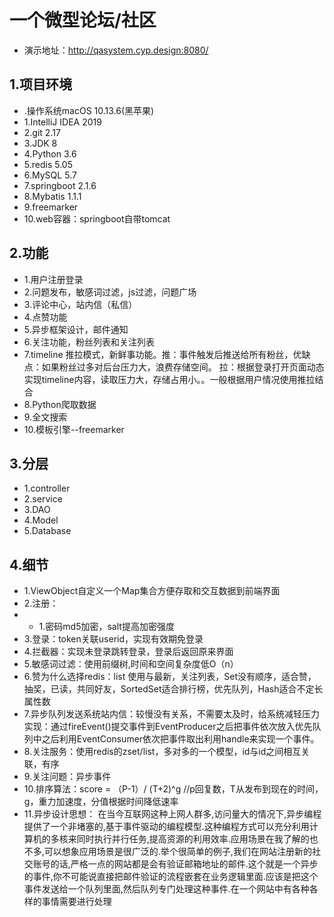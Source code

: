# 一个微型论坛/社区
- 演示地址：http://qasystem.cyp.design:8080/

## 1.项目环境
- .操作系统macOS 10.13.6(黑苹果)
- 1.IntelliJ IDEA 2019
- 2.git 2.17
- 3.JDK 8
- 4.Python 3.6
- 5.redis 5.05
- 6.MySQL 5.7
- 7.springboot 2.1.6
- 8.Mybatis 1.1.1
- 9.freemarker
- 10.web容器：springboot自带tomcat

## 2.功能
- 1.用户注册登录
- 2.问题发布，敏感词过滤，js过滤，问题广场
- 3.评论中心，站内信（私信）
- 4.点赞功能
- 5.异步框架设计，邮件通知
- 6.关注功能，粉丝列表和关注列表
- 7.timeline 推拉模式，新鲜事功能。推：事件触发后推送给所有粉丝，优缺点：如果粉丝过多对后台压力大，浪费存储空间。 拉：根据登录打开页面动态实现timeline内容，读取压力大，存储占用小。。一般根据用户情况使用推拉结合
- 8.Python爬取数据
- 9.全文搜索
- 10.模板引擎--freemarker

## 3.分层
- 1.controller
- 2.service
- 3.DAO
- 4.Model
- 5.Database

## 4.细节
- 1.ViewObject自定义一个Map集合方便存取和交互数据到前端界面
- 2.注册：
- - 1.密码md5加密，salt提高加密强度
- 3.登录：token关联userid，实现有效期免登录
- 4.拦截器：实现未登录跳转登录，登录后返回原来界面
- 5.敏感词过滤：使用前缀树,时间和空间复杂度低O（n）
- 6.赞为什么选择redis：list 使用与最新，关注列表，Set没有顺序，适合赞，抽奖，已读，共同好友，SortedSet适合排行榜，优先队列，Hash适合不定长属性数
- 7.异步队列发送系统站内信：较慢没有关系，不需要太及时，给系统减轻压力  实现：通过fireEvent()提交事件到EventProducer之后把事件依次放入优先队列中之后利用EventConsumer依次把事件取出利用handle来实现一个事件。
- 8.关注服务：使用redis的zset/list，多对多的一个模型，id与id之间相互关联，有序
- 9.关注问题：异步事件
- 10.排序算法：score = （P-1）/ (T+2)^g  //p回复数，T从发布到现在的时间，g，重力加速度，分值根据时间降低速率
- 11.异步设计思想：
	在当今互联网这种上网人群多,访问量大的情况下,异步编程提供了一个非堵塞的,基于事件驱动的编程模型.这种编程方式可以充分利用计算机的多核来同时执行并行任务,提高资源的利用效率.应用场景在我了解的也不多,可以想象应用场景是很广泛的.举个很简单的例子,我们在网站注册新的社交账号的话,严格一点的网站都是会有验证邮箱地址的邮件.这个就是一个异步的事件,你不可能说直接把邮件验证的流程嵌套在业务逻辑里面.应该是把这个事件发送给一个队列里面,然后队列专门处理这种事件.在一个网站中有各种各样的事情需要进行处理


